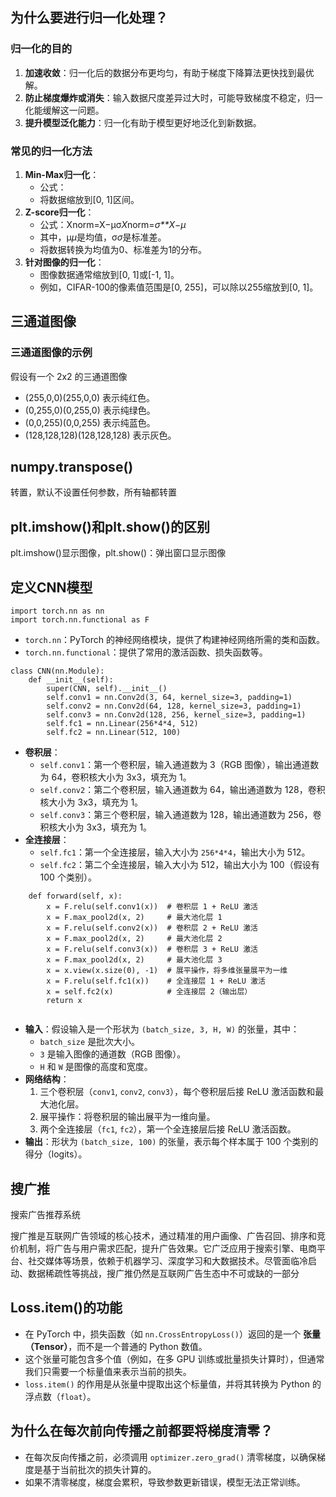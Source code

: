 ## 为什么要进行归一化处理？

### 归一化的目的

1. **加速收敛**：归一化后的数据分布更均匀，有助于梯度下降算法更快找到最优解。
2. **防止梯度爆炸或消失**：输入数据尺度差异过大时，可能导致梯度不稳定，归一化能缓解这一问题。
3. **提升模型泛化能力**：归一化有助于模型更好地泛化到新数据。

### 常见的归一化方法

1. **Min-Max归一化**：
   - 公式：
   - 将数据缩放到[0, 1]区间。
2. **Z-score归一化**：
   - 公式：Xnorm=X−μσ*X*norm=*σ**X*−*μ*
   - 其中，μ*μ*是均值，σ*σ*是标准差。
   - 将数据转换为均值为0、标准差为1的分布。
3. **针对图像的归一化**：
   - 图像数据通常缩放到[0, 1]或[-1, 1]。
   - 例如，CIFAR-100的像素值范围是[0, 255]，可以除以255缩放到[0, 1]。



## 三通道图像

### 三通道图像的示例

假设有一个 2x2 的三通道图像

- (255,0,0)(255,0,0) 表示纯红色。
- (0,255,0)(0,255,0) 表示纯绿色。
- (0,0,255)(0,0,255) 表示纯蓝色。
- (128,128,128)(128,128,128) 表示灰色。



## numpy.transpose()

转置，默认不设置任何参数，所有轴都转置



## plt.imshow()和plt.show()的区别

plt.imshow()显示图像，plt.show()：弹出窗口显示图像



## 定义CNN模型

```
import torch.nn as nn
import torch.nn.functional as F
```

- `torch.nn`：PyTorch 的神经网络模块，提供了构建神经网络所需的类和函数。
- `torch.nn.functional`：提供了常用的激活函数、损失函数等。

```
class CNN(nn.Module):
    def __init__(self):
        super(CNN, self).__init__()
        self.conv1 = nn.Conv2d(3, 64, kernel_size=3, padding=1)
        self.conv2 = nn.Conv2d(64, 128, kernel_size=3, padding=1)
        self.conv3 = nn.Conv2d(128, 256, kernel_size=3, padding=1)
        self.fc1 = nn.Linear(256*4*4, 512)
        self.fc2 = nn.Linear(512, 100)
```

- **卷积层**：
  - `self.conv1`：第一个卷积层，输入通道数为 3（RGB 图像），输出通道数为 64，卷积核大小为 3x3，填充为 1。
  - `self.conv2`：第二个卷积层，输入通道数为 64，输出通道数为 128，卷积核大小为 3x3，填充为 1。
  - `self.conv3`：第三个卷积层，输入通道数为 128，输出通道数为 256，卷积核大小为 3x3，填充为 1。
- **全连接层**：
  - `self.fc1`：第一个全连接层，输入大小为 `256*4*4`，输出大小为 512。
  - `self.fc2`：第二个全连接层，输入大小为 512，输出大小为 100（假设有 100 个类别）。

```
    def forward(self, x):
        x = F.relu(self.conv1(x))  # 卷积层 1 + ReLU 激活
        x = F.max_pool2d(x, 2)     # 最大池化层 1
        x = F.relu(self.conv2(x))  # 卷积层 2 + ReLU 激活
        x = F.max_pool2d(x, 2)     # 最大池化层 2
        x = F.relu(self.conv3(x))  # 卷积层 3 + ReLU 激活
        x = F.max_pool2d(x, 2)     # 最大池化层 3
        x = x.view(x.size(0), -1)  # 展平操作，将多维张量展平为一维
        x = F.relu(self.fc1(x))    # 全连接层 1 + ReLU 激活
        x = self.fc2(x)            # 全连接层 2（输出层）
        return x
     
```

- **输入**：假设输入是一个形状为 `(batch_size, 3, H, W)` 的张量，其中：
  - `batch_size` 是批次大小。
  - `3` 是输入图像的通道数（RGB 图像）。
  - `H` 和 `W` 是图像的高度和宽度。
- **网络结构**：
  1. 三个卷积层（`conv1`, `conv2`, `conv3`），每个卷积层后接 ReLU 激活函数和最大池化层。
  2. 展平操作：将卷积层的输出展平为一维向量。
  3. 两个全连接层（`fc1`, `fc2`），第一个全连接层后接 ReLU 激活函数。
- **输出**：形状为 `(batch_size, 100)` 的张量，表示每个样本属于 100 个类别的得分（logits）。





## 搜广推

搜索广告推荐系统

搜广推是互联网广告领域的核心技术，通过精准的用户画像、广告召回、排序和竞价机制，将广告与用户需求匹配，提升广告效果。它广泛应用于搜索引擎、电商平台、社交媒体等场景，依赖于机器学习、深度学习和大数据技术。尽管面临冷启动、数据稀疏性等挑战，搜广推仍然是互联网广告生态中不可或缺的一部分



## Loss.item()的功能

- 在 PyTorch 中，损失函数（如 `nn.CrossEntropyLoss()`）返回的是一个 **张量（Tensor）**，而不是一个普通的 Python 数值。
- 这个张量可能包含多个值（例如，在多 GPU 训练或批量损失计算时），但通常我们只需要一个标量值来表示当前的损失。
- `loss.item()` 的作用是从张量中提取出这个标量值，并将其转换为 Python 的浮点数（`float`）。

## 为什么在每次前向传播之前都要将梯度清零？

- 在每次反向传播之前，必须调用 `optimizer.zero_grad()` 清零梯度，以确保梯度是基于当前批次的损失计算的。
- 如果不清零梯度，梯度会累积，导致参数更新错误，模型无法正常训练。